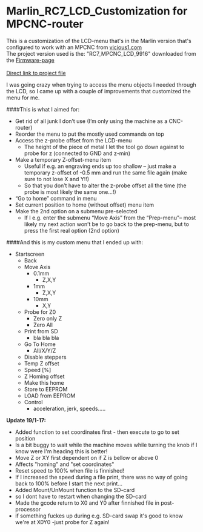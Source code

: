 # Marlin_RC7_LCD_Customization for MPCNC-router
This is a customization of the LCD-menu that's in the Marlin version that's configured to work with an MPCNC from [vicious1.com](http://www.vicious1.com/)<br>
The project version used is the: "RC7_MPCNC_LCD_9916" downloaded from the [Firmware-page](http://www.vicious1.com/marlin-firmware/)<br><br>
[Direct link to project file](http://www.vicious1.com/wp-content/uploads/2015/12/RC7_MPCNC_LCD_9916.zip)

I was going crazy when trying to access the menu objects I needed through the LCD, so I came up with a couple of improvements that customized the menu for me.

####This is what I aimed for:<br>
* Get rid of all junk I don’t use (I’m only using the machine as a CNC-router)
* Reorder the menu to put the mostly used commands on top
* Access the z-probe offset from the LCD-menu
  * The height of the piece of metal I let the tool go down against to probe for z (connected to GND and z-min)
* Make a temporary Z-offset-menu item
  * Useful if e.g. an engraving ends up too shallow – just make a temporary z-offset of -0.5 mm and run the same file again (make sure to not lose X and Y!!)
  * So that you don’t have to alter the z-probe offset all the time (the probe is most likely the same one...!)
* “Go to home” command in menu
* Set current position to home (without offset) menu item
* Make the 2nd option on a submenu pre-selected
  * If I e.g. enter the submenu “Move Axis” from the “Prep-menu”– most likely my next action won’t be to go back to the prep-menu, but to press the first real option (2nd option) 

####And this is my custom menu that I ended up with: <br>
* Startscreen
  * Back
  * Move Axis
    * 0.1mm 
      * Z,X,Y
    * 1mm 
      * Z,X,Y
    * 10mm 
      * X,Y
  * Probe for Z0
    * Zero only Z
    * Zero All
  * Print from SD
    * bla bla bla 
  * Go To Home
    * All/X/Y/Z
  * Disable steppers
  * Temp Z offset
  * Speed [%]
  * Z Homing offset 
  * Make this home
  * Store to EEPROM
  * LOAD from EEPROM
  * Control
    * acceleration, jerk, speeds.....

<b>Update 19/1-17:</b>
* Added function to set coordinates first - then execute to go to set position
 * Is a bit buggy to wait while the machine moves while turning the knob if I know were I'm heading this is better!
* Move Z or XY first dependent on if Z is bellow or above 0 
 * Affects "homing" and "set coordinates"
* Reset speed to 100% when file is finnished!
 * If I increased the speed during a file print, there was no way of going back to 100% before I start the next print...
* Added Mount/UnMount function to the SD-card 
 * so I dont have to restart when changing the SD-card
* Made the gcode return to X0 and Y0 after finnished file in post-processor 
 * if something fuckes up during e.g. SD-card swap it's good to know we're at X0Y0 -just probe for Z again! 

